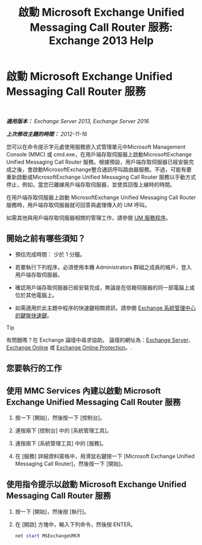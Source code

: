 ﻿---
title: '啟動 Microsoft Exchange Unified Messaging Call Router 服務: Exchange 2013 Help'
TOCTitle: 啟動 Microsoft Exchange Unified Messaging Call Router 服務
ms:assetid: 8b7e1a4c-87b3-4477-a95f-6b41cf2d38f0
ms:mtpsurl: https://technet.microsoft.com/zh-tw/library/JJ673542(v=EXCHG.150)
ms:contentKeyID: 50554027
ms.date: 05/21/2018
mtps_version: v=EXCHG.150
ms.translationtype: MT
---

# 啟動 Microsoft Exchange Unified Messaging Call Router 服務

 

_**適用版本：** Exchange Server 2013, Exchange Server 2016_

_**上次修改主題的時間：** 2012-11-16_

您可以在命令提示字元處使用服務嵌入式管理單元中Microsoft Management Console (MMC) 或 cmd.exe，在用戶端存取伺服器上啟動MicrosoftExchange Unified Messaging Call Router 服務。根據預設，用戶端存取伺服器已經安裝完成之後，會啟動MicrosoftExchange整合通訊呼叫路由器服務。不過，可能有要重新啟動或MicrosoftExchange Unified Messaging Call Router 服務以手動方式停止，例如，當您已離線用戶端存取伺服器，並使其回復上線時的時間。

在用戶端存取伺服器上啟動 MicrosoftExchange Unified Messaging Call Router 服務時，用戶端存取伺服器就可回答與處理傳入的 UM 呼叫。

如需其他與用戶端存取伺服器相關的管理工作，請參閱 [UM 服務程序](um-services-procedures-exchange-2013-help.md)。

## 開始之前有哪些須知？

  - 預估完成時間： 少於 1 分鐘。

  - 若要執行下列程序，必須使用本機 Administrators 群組之成員的帳戶，登入用戶端存取伺服器。

  - 確認用戶端存取伺服器已經安裝完成，無論是在信箱伺服器的同一部電腦上或位於其他電腦上。

  - 如需適用於此主題中程序的快速鍵相關資訊，請參閱 [Exchange 系統管理中心的鍵盤快速鍵](keyboard-shortcuts-in-the-exchange-admin-center-exchange-online-protection-help.md)。


> [!TIP]  
> 有問題嗎？在 Exchange 論壇中尋求協助。 論壇的網址為：<a href="https://go.microsoft.com/fwlink/p/?linkid=60612">Exchange Server</a>、 <a href="https://go.microsoft.com/fwlink/p/?linkid=267542">Exchange Online</a> 或 <a href="https://go.microsoft.com/fwlink/p/?linkid=285351">Exchange Online Protection</a>。.




## 您要執行的工作

## 使用 MMC Services 內建以啟動 Microsoft Exchange Unified Messaging Call Router 服務

1.  按一下 \[開始\]，然後按一下 \[控制台\]。

2.  連按兩下 \[控制台\] 中的 \[系統管理工具\]。

3.  連按兩下 \[系統管理工具\] 中的 \[服務\]。

4.  在 \[服務\] 詳細資料窗格中，用滑鼠右鍵按一下 \[Microsoft Exchange Unified Messaging Call Router\]，然後按一下 \[開始\]。

## 使用指令提示以啟動 Microsoft Exchange Unified Messaging Call Router 服務

1.  按一下 \[開始\]，然後按 \[執行\]。

2.  在 \[開啟\] 方塊中，輸入下列命令，然後按 ENTER。
    
    ```powershell
    net start MSExchangeUMCR
    ```

